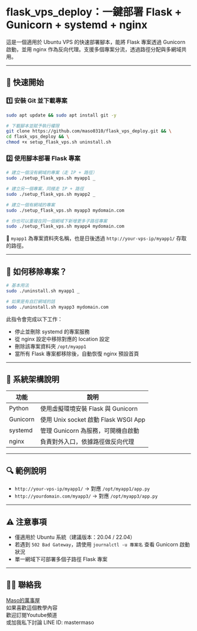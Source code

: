 # flask\_vps\_deploy：一鍵部署 Flask + Gunicorn + systemd + nginx

這是一個適用於 Ubuntu VPS 的快速部署腳本，能將 Flask 專案透過 Gunicorn 啟動，並用 nginx 作為反向代理。支援多個專案分流，透過路徑分配與多網域共用。

---

## 🚀 快速開始

### 1️⃣ 安裝 Git 並下載專案

```bash
sudo apt update && sudo apt install git -y

# 下載腳本並賦予執行權限
git clone https://github.com/maso0310/flask_vps_deploy.git && \
cd flask_vps_deploy && \
chmod +x setup_flask_vps.sh uninstall.sh
```

### 2️⃣ 使用腳本部署 Flask 專案

```bash
# 建立一個沒有網域的專案（走 IP + 路徑）
sudo ./setup_flask_vps.sh myapp1 _

# 建立另一個專案，同樣走 IP + 路徑
sudo ./setup_flask_vps.sh myapp2 _

# 建立一個有網域的專案
sudo ./setup_flask_vps.sh myapp3 mydomain.com

# 你也可以重複在同一個網域下新增更多子路徑專案
sudo ./setup_flask_vps.sh myapp4 mydomain.com
```

📝 `myapp1` 為專案資料夾名稱，也是日後透過 `http://your-vps-ip/myapp1/` 存取的路徑。

---

## 🔁 如何移除專案？

```bash
# 基本用法
sudo ./uninstall.sh myapp1 _

# 如果是有自訂網域的話
sudo ./uninstall.sh myapp3 mydomain.com
```

此指令會完成以下工作：

- 停止並刪除 systemd 的專案服務
- 從 nginx 設定中移除對應的 location 設定
- 刪除該專案資料夾 `/opt/myapp1`
- 當所有 Flask 專案都移除後，自動恢復 nginx 預設首頁

---

## 📂 系統架構說明

| 功能       | 說明                               |
| -------- | -------------------------------- |
| Python   | 使用虛擬環境安裝 Flask 與 Gunicorn        |
| Gunicorn | 使用 Unix socket 啟動 Flask WSGI App |
| systemd  | 管理 Gunicorn 為服務，可開機自啟動           |
| nginx    | 負責對外入口，依據路徑做反向代理                 |

---

## 🔍 範例說明

- `http://your-vps-ip/myapp1/` → 對應 `/opt/myapp1/app.py`
- `http://yourdomain.com/myapp3/` → 對應 `/opt/myapp3/app.py`

---

## ⚠️ 注意事項

- 僅適用於 Ubuntu 系統（建議版本：20.04 / 22.04）
- 若遇到 `502 Bad Gateway`，請使用 `journalctl -u 專案名` 查看 Gunicorn 啟動狀況
- 單一網域下可部署多個子路徑 Flask 專案

---

## 🙋‍♂️ 聯絡我
[Maso的萬事屋](https://www.youtube.com/playlist?list=PLG4d6NSc7_l5-GjYiCdYa7H5Wsz0oQA7U)<br>
如果喜歡這個教學內容<br>
歡迎訂閱Youtube頻道<br>
或加我私下討論 LINE ID: mastermaso<br>
